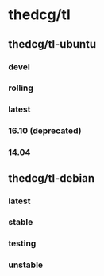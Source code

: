 # thedcg/tl

## thedcg/tl-ubuntu
### devel
### rolling
### latest
### 16.10 (deprecated)
### 14.04

## thedcg/tl-debian
### latest
### stable
### testing
### unstable
